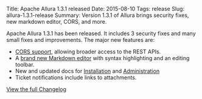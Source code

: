 Title: Apache Allura 1.3.1 released
Date: 2015-08-10
Tags: release
Slug: allura-1.3.1-release
Summary: Version 1.3.1 of Allura brings security fixes, new markdown editor, CORS, and more.

Apache Allura 1.3.1 has been released.  It includes 3 security fixes and many small fixes and improvements.  The major
new features are:

* [CORS support]({filename}/2015-cors.md), allowing broader access to the REST APIs.
* A [brand new Markdown editor]({filename}/2015-markdown-editor.md) with syntax highlighting and an editing toolbar.
* New and updated docs for [Installation](https://forge-allura.apache.org/docs/getting_started/installation.html) and 
[Administration](https://forge-allura.apache.org/docs/getting_started/administration.html) 
* Ticket notifications include links to attachments.

[View the full Changelog](https://forge-allura.apache.org/p/allura/git/ci/asf_release_1.3.1/tree/CHANGES)